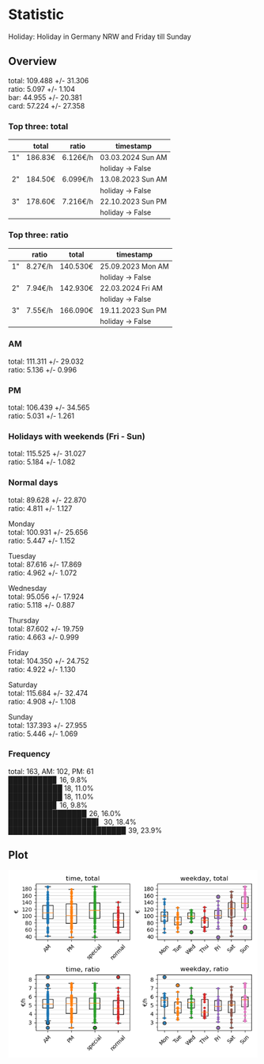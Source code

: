# Statistic  
Holiday: Holiday in Germany NRW and Friday till Sunday  
## Overview  
total: 109.488 +/- 31.306  
ratio:   5.097 +/-  1.104  
bar:    44.955 +/- 20.381  
card:   57.224 +/- 27.358  
  
  
### Top three: total  
&nbsp;|total|ratio|timestamp
---|---|---|---
1"|186.83€|6.126€/h|03.03.2024 Sun AM
&nbsp;|&nbsp;|&nbsp;|holiday -> False
2"|184.50€|6.099€/h|13.08.2023 Sun AM
&nbsp;|&nbsp;|&nbsp;|holiday -> False
3"|178.60€|7.216€/h|22.10.2023 Sun PM
&nbsp;|&nbsp;|&nbsp;|holiday -> False
  
  
### Top three: ratio  
&nbsp;|ratio|total|timestamp
---|---|---|---
1"| 8.27€/h|140.530€|25.09.2023 Mon AM
&nbsp;|&nbsp;|&nbsp;|holiday -> False
2"| 7.94€/h|142.930€|22.03.2024 Fri AM
&nbsp;|&nbsp;|&nbsp;|holiday -> False
3"| 7.55€/h|166.090€|19.11.2023 Sun PM
&nbsp;|&nbsp;|&nbsp;|holiday -> False
  
  
### AM  
total: 111.311 +/- 29.032  
ratio:   5.136 +/-  0.996  
  
### PM  
total: 106.439 +/- 34.565  
ratio:   5.031 +/-  1.261  
  
  
### Holidays with weekends (Fri - Sun)  
total: 115.525 +/- 31.027  
ratio:   5.184 +/-  1.082  
  
### Normal days  
total:  89.628 +/- 22.870  
ratio:   4.811 +/-  1.127  
  
  
Monday  
total: 100.931 +/- 25.656  
ratio:   5.447 +/-  1.152  
  
Tuesday  
total:  87.616 +/- 17.869  
ratio:   4.962 +/-  1.072  
  
Wednesday  
total:  95.056 +/- 17.924  
ratio:   5.118 +/-  0.887  
  
Thursday  
total:  87.602 +/- 19.759  
ratio:   4.663 +/-  0.999  
  
Friday  
total: 104.350 +/- 24.752  
ratio:   4.922 +/-  1.130  
  
Saturday  
total: 115.684 +/- 32.474  
ratio:   4.908 +/-  1.108  
  
Sunday  
total: 137.393 +/- 27.955  
ratio:   5.446 +/-  1.069  
  
  
### Frequency  
total: 163, AM: 102, PM: 61  
█████████▊ 16, 9.8%  
███████████ 18, 11.0%  
███████████ 18, 11.0%  
█████████▊ 16, 9.8%  
███████████████▉ 26, 16.0%  
██████████████████▍ 30, 18.4%  
███████████████████████▉ 39, 23.9%  
  
  
## Plot  
![Image](harvest.png)